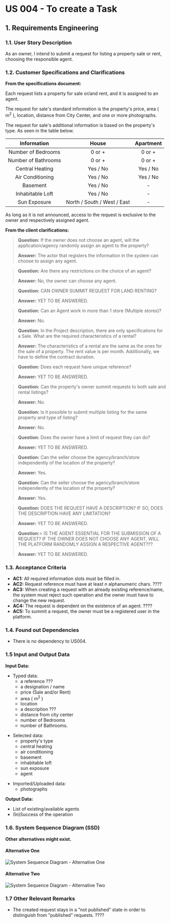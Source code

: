# US 004 - To create a Task

## 1. Requirements Engineering

### 1.1. User Story Description

As an owner, I intend to submit a request for listing a property sale or rent,
choosing the responsible agent.

### 1.2. Customer Specifications and Clarifications

**From the specifications document:**

Each request lists a property for sale or/and rent, and it is assigned to an agent.

The request for sale's standard information is the property's price, area ( m<sup>2</sup> ), location, distance from City
Center, and one or more photographs.

The request for sale's additional information is based on the property's type. As seen in the table below.

|     Information     |            House            | Apartment |
|:-------------------:|:---------------------------:|:---------:|
| Number of Bedrooms  |           0 or +            |  0 or +   |
| Number of Bathrooms |           0 or +            |  0 or +   |
|   Central Heating   |          Yes / No           | Yes / No  |
|  Air Conditioning   |          Yes / No           | Yes / No  |
|      Basement       |          Yes / No           |     -     |
|  Inhabitable Loft   |          Yes / No           |     -     |
|    Sun Exposure     | North / South / West / East |     -     |

As long as it is not announced, access to the request is exclusive to the owner and respectively assigned agent.

**From the client clarifications:**

> **Question:** If the owner does not choose an agent, will the application/agency randomly assign an agent to the property?
>
> **Answer:**  The actor that registers the information in the system can choose to assign any agent.

> **Question:** Are there any restrictions on the choice of an agent?
>
> **Answer:**  No, the owner can choose any agent.

> **Question:** CAN OWNER SUMMIT REQUEST FOR LAND RENTING?
>
> **Answer:**  YET TO BE ANSWERED.

> **Question:** Can an Agent work in more than 1 store (Multiple stores)?
>
> **Answer:** No.

> **Question:** In the Project description, there are only specifications for a Sale. What are the required characteristics of a rental?
>
> **Answer:** The characteristics of a rental are the same as the ones for the sale of a property. The rent value is per month. Additionally, we have to define the contract duration.

> **Question:** Does each request have unique reference?
>
> **Answer:** YET TO BE ANSWERED.

> **Question:** Can the property's owner summit requests to both sale and rental listings?
>
> **Answer:** No.

> **Question:** Is it possible to submit multiple listing for the same property and type of listing?
>
> **Answer:** No.

> **Question:** Does the owner have a limit of request they can do?
>
> **Answer:** YET TO BE ANSWERED.

> **Question:** Can the seller choose the agency/branch/store independently of the location of the property?
>
> **Answer:** Yes.

> **Question:** Can the seller choose the agency/branch/store independently of the location of the property?
>
> **Answer:** Yes.

> **Question:** DOES THE REQUEST HAVE A DESCRIPTION? IF SO, DOES THE DESCRIPTION HAVE ANY LIMITATION?
>
> **Answer:** YET TO BE ANSWERED.

> **Question:**> IS THE AGENT ESSENTIAL FOR THE SUBMISSION OF A REQUEST? IF THE OWNER DOES NOT CHOOSE ANY AGENT, WILL THE PLATFORM RANDOMLY ASSIGN A RESPECTIVE AGENT???
>
> **Answer:** YET TO BE ANSWERED.

### 1.3. Acceptance Criteria

* **AC1:** All required information slots must be filled in.
* **AC2:** Request reference must have at least *n* alphanumeric chars. ????
* **AC3:** When creating a request with an already existing reference/name, the system must reject such operation and the owner
  must have to change the new request.
* **AC4:** The request is dependent on the existence of an agent. ????
* **AC5:** To summit a request, the owner must be a registered user in the platform.


### 1.4. Found out Dependencies

* There is no dependency to US004.

### 1.5 Input and Output Data

**Input Data:**
<p>

* Typed data:
    * a reference ???
    * a designation / name
    * price (Sale and/or Rent)
    * area ( m<sup>2</sup> )
    * location
    * a description ???
    * distance from city center
    * number of Bedrooms
    * number of Bathrooms.
</p>
<p>

* Selected data:
    * property's type
    * central heating
    * air conditioning
    * basement
    * inhabitable loft
    * sun exposure
    * agent
</p>
<p>

* Imported/Uploaded data:
  * photographs
</p>

**Output Data:**

* List of existing/available agents
* (In)Success of the operation

### 1.6. System Sequence Diagram (SSD)

**Other alternatives might exist.**

#### Alternative One

![System Sequence Diagram - Alternative One](svg/us006-system-sequence-diagram-alternative-one.svg)

#### Alternative Two

![System Sequence Diagram - Alternative Two](svg/us006-system-sequence-diagram-alternative-two.svg)

### 1.7 Other Relevant Remarks

* The created request stays in a "not published" state in order to distinguish from "published" requests. ????